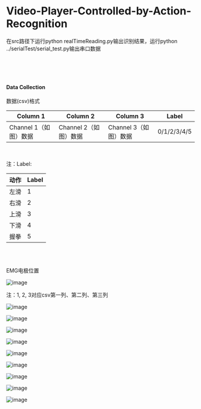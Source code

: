 # Video-Player-Controlled-by-Action-Recognition

 在src路径下运行python realTimeReading.py输出识别结果，运行python ../serialTest/serial_test.py输出串口数据

<br/>

<br/>

<br/>

#### Data Collection

数据(csv)格式

| Column 1              | Column 2              | Column 3              | Label       |
| --------------------- | --------------------- | --------------------- | ----------- |
| Channel 1（如图）数据 | Channel 2（如图）数据 | Channel 3（如图）数据 | 0/1/2/3/4/5 |

<br/>

注：Label:

| 动作 | Label |
| ---- | ----- |
| 左滑 | 1     |
| 右滑 | 2     |
| 上滑 | 3     |
| 下滑 | 4     |
| 握拳 | 5     |

<br/>

<br/>

EMG电极位置

![image](https://github.com/Diregie-J/Video-Player-Controlled-by-Action-Recognition/blob/main/IMG/channel_places.png)

注：1, 2, 3对应csv第一列、第二列、第三列

![image](https://github.com/Diregie-J/Video-Player-Controlled-by-Action-Recognition/blob/main/IMG/Capture.PNG)

![image](https://github.com/Diregie-J/Video-Player-Controlled-by-Action-Recognition/blob/main/IMG/2021-03-01%20(1).png)

![image](https://github.com/Diregie-J/Video-Player-Controlled-by-Action-Recognition/blob/main/IMG/2021-03-01%20(2).png)

![image](https://github.com/Diregie-J/Video-Player-Controlled-by-Action-Recognition/blob/main/IMG/2021-03-01%20(3).png)

![image](https://github.com/Diregie-J/Video-Player-Controlled-by-Action-Recognition/blob/main/IMG/2021-03-01%20(4).png)

![image](https://github.com/Diregie-J/Video-Player-Controlled-by-Action-Recognition/blob/main/IMG/2021-03-01%20(5).png)

![image](https://github.com/Diregie-J/Video-Player-Controlled-by-Action-Recognition/blob/main/IMG/2021-03-01%20(6).png)

![image](https://github.com/Diregie-J/Video-Player-Controlled-by-Action-Recognition/blob/main/IMG/2021-03-01%20(7).png)

![image](https://github.com/Diregie-J/Video-Player-Controlled-by-Action-Recognition/blob/main/IMG/2021-03-01%20(8).png)